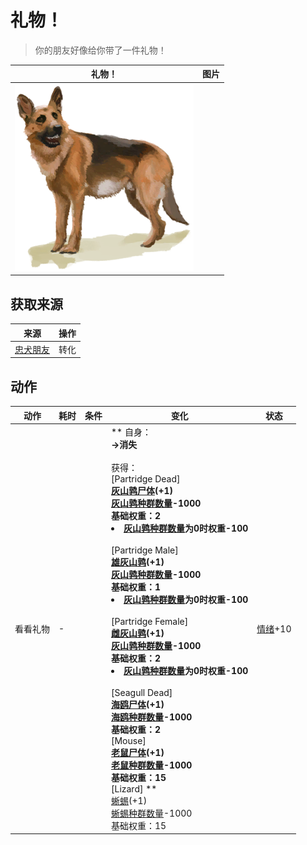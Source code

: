 # 礼物！  
> 你的朋友好像给你带了一件礼物！  
  
  礼物！  |   图片   
 ----  |  ----:   
   |  <img decoding="async" src="Sprite/Dog.png" href="a.md" style="max-width:300px;max-height:300px;">   
  
## 获取来源  
来源  |  操作  
----  |  ----  
[忠犬朋友](DogFriend.md)  |  转化  
## 动作  
动作  |  耗时  |  条件  |  变化  |  状态  
----  |  ----  |  ----  |  ----  |  ----  
看看礼物<br>  |  -  |    |  ** 自身：**<br>→消失<br><br>** 获得： **<br>** [Partridge Dead]  **<br>  [灰山鹑尸体](PartridgeDead.md)(+1)<br>[灰山鹑种群数量](Pop_Partridge.md)-1000<br>基础权重：2<li>[灰山鹑种群数量](Pop_Partridge.md)为0时权重-100</li><br>** [Partridge Male]  **<br>  [雄灰山鹑](PartridgeMaleLive.md)(+1)<br>[灰山鹑种群数量](Pop_Partridge.md)-1000<br>基础权重：1<li>[灰山鹑种群数量](Pop_Partridge.md)为0时权重-100</li><br>** [Partridge Female]  **<br>  [雌灰山鹑](PartridgeFemaleLive.md)(+1)<br>[灰山鹑种群数量](Pop_Partridge.md)-1000<br>基础权重：2<li>[灰山鹑种群数量](Pop_Partridge.md)为0时权重-100</li><br>** [Seagull Dead]  **<br>  [海鸥尸体](SeagullDead.md)(+1)<br>[海鸥种群数量](Pop_Seagull.md)-1000<br>基础权重：2<br>** [Mouse]  **<br>  [老鼠尸体](Mouse.md)(+1)<br>[老鼠种群数量](Pop_Mouse.md)-1000<br>基础权重：15<br>** [Lizard]  **<br>  [蜥蜴](Lizard.md)(+1)<br>[蜥蜴种群数量](Pop_Lizard.md)-1000<br>基础权重：15  |  [情绪](Morale.md)+10  


<script>document.title="礼物！ - 卡牌生存百科 Card Survival Wiki";</script>